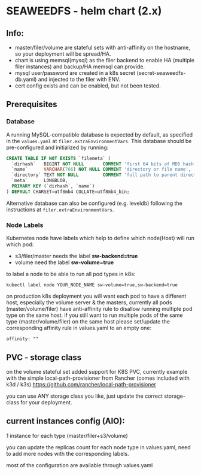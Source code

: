 # SEAWEEDFS - helm chart (2.x)

## Info:
* master/filer/volume are stateful sets with anti-affinity on the hostname,
so your deployment will be spread/HA.
* chart is using memsql(mysql) as the filer backend to enable HA (multiple filer instances)
and backup/HA memsql can provide.
* mysql user/password are created in a k8s secret (secret-seaweedfs-db.yaml) and injected to the filer
with ENV.
* cert config exists and can be enabled, but not been tested.

## Prerequisites
### Database
A running MySQL-compatible database is expected by default, as specified in the `values.yaml` at `filer.extraEnvironmentVars`. 
This database should be pre-configured and initialized by running:
```sql
CREATE TABLE IF NOT EXISTS `filemeta` (
  `dirhash`   BIGINT NOT NULL       COMMENT 'first 64 bits of MD5 hash value of directory field',
  `name`      VARCHAR(766) NOT NULL COMMENT 'directory or file name',
  `directory` TEXT NOT NULL         COMMENT 'full path to parent directory',
  `meta`      LONGBLOB,
  PRIMARY KEY (`dirhash`, `name`)
) DEFAULT CHARSET=utf8mb4 COLLATE=utf8mb4_bin;
```

Alternative database can also be configured (e.g. leveldb) following the instructions at `filer.extraEnvironmentVars`.

### Node Labels
Kubernetes node have labels which help to define which node(Host) will run which pod:
* s3/filer/master needs the label **sw-backend=true**
* volume need the label **sw-volume=true**

to label a node to be able to run all pod types in k8s:
```
kubectl label node YOUR_NODE_NAME sw-volume=true,sw-backend=true
```

on production k8s deployment you will want each pod to have a different host,
especially the volume server & the masters, currently all pods (master/volume/filer)
have anti-affinity rule to disallow running multiple pod type on the same host.
if you still want to run multiple pods of the same type (master/volume/filer) on the same host
please set/update the corresponding affinity rule in values.yaml to an empty one:

```affinity: ""```

## PVC - storage class ###

on the volume stateful set added support for K8S PVC, currently example
with the simple local-path-provisioner from Rancher (comes included with k3d / k3s)
https://github.com/rancher/local-path-provisioner

you can use ANY storage class you like, just update the correct storage-class
for your deployment.

## current instances config (AIO):
1 instance for each type (master/filer+s3/volume)

you can update the replicas count for each node type in values.yaml,
need to add more nodes with the corresponding labels.

most of the configuration are available through values.yaml

